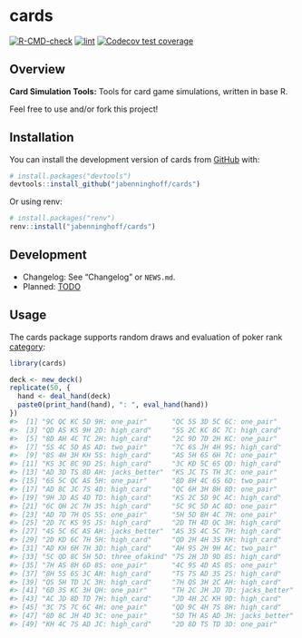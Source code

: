 
<!-- README.md is generated from README.Rmd. Please edit that file -->

# cards

<!-- badges: start -->

[![R-CMD-check](https://github.com/jabenninghoff/cards/workflows/R-CMD-check/badge.svg)](https://github.com/jabenninghoff/cards/actions)
[![lint](https://github.com/jabenninghoff/cards/workflows/lint/badge.svg)](https://github.com/jabenninghoff/cards/actions)
[![Codecov test
coverage](https://codecov.io/gh/jabenninghoff/cards/branch/main/graph/badge.svg)](https://app.codecov.io/gh/jabenninghoff/cards?branch=main)
<!-- badges: end -->

## Overview

**Card Simulation Tools:** Tools for card game simulations, written in
base R.

Feel free to use and/or fork this project!

## Installation

You can install the development version of cards from
[GitHub](https://github.com/) with:

``` r
# install.packages("devtools")
devtools::install_github("jabenninghoff/cards")
```

Or using renv:

``` r
# install.packages("renv")
renv::install("jabenninghoff/cards")
```

## Development

- Changelog: See “Changelog” or `NEWS.md`.
- Planned: [TODO](TODO.md)

## Usage

The cards package supports random draws and evaluation of poker rank
[category](https://en.wikipedia.org/wiki/List_of_poker_hands):

``` r
library(cards)

deck <- new_deck()
replicate(50, {
  hand <- deal_hand(deck)
  paste0(print_hand(hand), ": ", eval_hand(hand))
})
#>  [1] "9C QC KC 5D 9H: one_pair"      "QC 5S 3D 5C 6C: one_pair"     
#>  [3] "QD AS KS 9H 2D: high_card"     "5S 2C KC 8C 7C: high_card"    
#>  [5] "8D AH 4C TC 2H: high_card"     "2C 9D 7D 2H KC: one_pair"     
#>  [7] "5S 4C 5D AS AD: two_pair"      "7C 6S JH 4H 9S: high_card"    
#>  [9] "8S 4H 3H KH 5S: high_card"     "AS 5H 6S 6H 7C: one_pair"     
#> [11] "KS 3C 8C 9D 2S: high_card"     "3C KD 5C 6S QD: high_card"    
#> [13] "AD 3D TS 8D AH: jacks_better"  "KS JC TS TH 3C: one_pair"     
#> [15] "6S 5C QC AS 5H: one_pair"      "8D 8H 4C 6S 6D: two_pair"     
#> [17] "AD 8C JC 7S 4D: high_card"     "QC 6H 3H 8H 8D: one_pair"     
#> [19] "9H JD AS 4D TD: high_card"     "KS 2C 5D 9C AC: high_card"    
#> [21] "6C QH 2C 7H 3S: high_card"     "5C 9C 5D AC 8D: one_pair"     
#> [23] "AD 7D 7H QS 5S: one_pair"      "5H 5D 8H 4C 7H: one_pair"     
#> [25] "2D 7C KS 9S JS: high_card"     "2D TH 4D QC 3H: high_card"    
#> [27] "4S 5C 6C AS AH: jacks_better"  "AS 3S 4C 5C 7H: high_card"    
#> [29] "2D KD 6C 7H 5H: high_card"     "QD 2H 4H 3S KH: high_card"    
#> [31] "AD KH 6H 7H 3D: high_card"     "AH 9S 2H 9H AC: two_pair"     
#> [33] "5C QD 8C 5H 5D: three_ofakind" "7S 2H JD 9D 8S: high_card"    
#> [35] "7H AS 8H 6D 8S: one_pair"      "4C 9S 4D AS 8S: one_pair"     
#> [37] "8H 5S 6S 3C AH: high_card"     "TS 7S AD 3S 2S: high_card"    
#> [39] "QS 5H TD JC 3H: high_card"     "7H QS 3H 2C AH: high_card"    
#> [41] "6D 3S KC 3H QH: one_pair"      "TH 2C JH JD 7D: jacks_better" 
#> [43] "AC JD 8D TD 7H: high_card"     "JD 4H 2C KH 9D: high_card"    
#> [45] "3C 7S 7C 6C 4H: one_pair"      "QD 9C 4H 7S 8H: high_card"    
#> [47] "8D 8C JH 4D 3C: one_pair"      "5D TH AS AD JH: jacks_better" 
#> [49] "KH 4C 7S AD JC: high_card"     "2D 8D TS TD 3D: one_pair"
```
